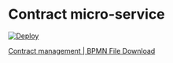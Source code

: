 # Contract micro-service

[![Deploy](https://www.herokucdn.com/deploy/button.svg)](https://heroku.com/deploy)

[Contract management | BPMN File Download](https://gitcdn.link/repo/DigiPR/digitent-contract/master/modelling/PBL%20Case%206%20-%20Contract.bpmn)
